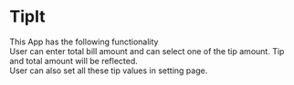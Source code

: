 TipIt
=====

This App has the following functionality
    <br> User can enter total bill amount and can select one of the tip amount. Tip and total amount will be reflected.
    <br> User can also set all these tip values in setting page.
